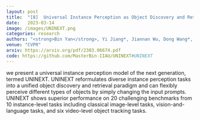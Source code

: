 ```yaml
---
layout: post
title:  "[8]  Universal Instance Perception as Object Discovery and Retrieval"
date:   2023-03-14
image: /images/UNINEXT.png
categories: research
authors: "<strong>Bin Yan</strong>, Yi Jiang*, Jiannan Wu, Dong Wang*, Ping Luo, Zehuan Yuan, Huchuan Lu"
venue: "CVPR"
arxiv: https://arxiv.org/pdf/2303.06674.pdf
code: https://github.com/MasterBin-IIAU/UNINEXT#UNINEXT
---
```


we present a universal instance perception model of the next generation, termed UNINEXT. UNINEXT reformulates diverse instance perception tasks into a unified object discovery and retrieval paradigm and can flexibly perceive different types of objects by simply changing the input prompts. UNINEXT shows superior performance on 20 challenging benchmarks from 10 instance-level tasks including classical image-level tasks, vision-and-language tasks, and six video-level object tracking tasks.